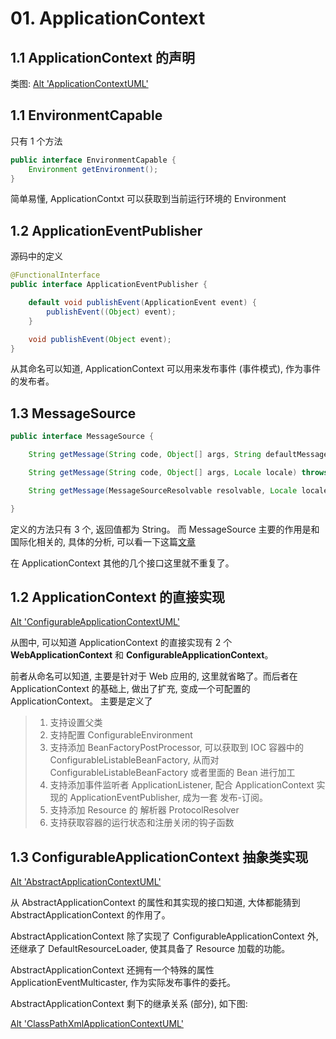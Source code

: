 # 01. ApplicationContext


## 1.1 ApplicationContext 的声明

类图:
[Alt 'ApplicationContextUML'](https://github.com/PictureRespository/Java/blob/main/Spring/ApplicationContext/ApplicationContextUML.png?raw=true)

## 1.1 EnvironmentCapable

只有 1 个方法

```java
public interface EnvironmentCapable {
	Environment getEnvironment();
}
```

简单易懂, ApplicationContxt 可以获取到当前运行环境的 Environment

## 1.2 ApplicationEventPublisher

源码中的定义

```java
@FunctionalInterface
public interface ApplicationEventPublisher {

    default void publishEvent(ApplicationEvent event) {
		publishEvent((Object) event);
	}

    void publishEvent(Object event);
}
```

从其命名可以知道, ApplicationContext 可以用来发布事件 (事件模式), 作为事件的发布者。

## 1.3 MessageSource

```java
public interface MessageSource {

    String getMessage(String code, Object[] args, String defaultMessage, Locale locale);

    String getMessage(String code, Object[] args, Locale locale) throws NoSuchMessageException;

    String getMessage(MessageSourceResolvable resolvable, Locale locale) throws NoSuchMessageException;

}
```

定义的方法只有 3 个, 返回值都为 String。 而 MessageSource 主要的作用是和国际化相关的, 具体的分析, 可以看一下这篇[文章](https://blog.csdn.net/sid1109217623/article/details/84065725)

在 ApplicationContext 其他的几个接口这里就不重复了。

## 1.2 ApplicationContext 的直接实现

[Alt 'ConfigurableApplicationContextUML'](https://github.com/PictureRespository/Java/blob/main/Spring/ApplicationContext/ConfigurableApplicationContextUML.png?raw=true)

从图中, 可以知道 ApplicationContext 的直接实现有 2 个 **WebApplicationContext** 和 **ConfigurableApplicationContext**。

前者从命名可以知道, 主要是针对于 Web 应用的, 这里就省略了。而后者在 ApplicationContext 的基础上, 做出了扩充, 变成一个可配置的 ApplicationContext。
主要是定义了
>1. 支持设置父类
>2. 支持配置 ConfigurableEnvironment
>3. 支持添加 BeanFactoryPostProcessor, 可以获取到 IOC 容器中的 ConfigurableListableBeanFactory, 从而对 ConfigurableListableBeanFactory 或者里面的 Bean 进行加工
>4. 支持添加事件监听者 ApplicationListener, 配合 ApplicationContext 实现的 ApplicationEventPublisher, 成为一套 发布-订阅。
>5. 支持添加 Resource 的 解析器 ProtocolResolver
>6. 支持获取容器的运行状态和注册关闭的钩子函数

## 1.3 ConfigurableApplicationContext 抽象类实现

[Alt 'AbstractApplicationContextUML'](https://github.com/PictureRespository/Java/blob/main/Spring/ApplicationContext/AbstractApplicationContextUML.png?raw=true)

从 AbstractApplicationContext 的属性和其实现的接口知道, 大体都能猜到 AbstractApplicationContext 的作用了。

AbstractApplicationContext 除了实现了 ConfigurableApplicationContext 外, 还继承了 DefaultResourceLoader, 使其具备了 Resource 加载的功能。

AbstractApplicationContext 还拥有一个特殊的属性 ApplicationEventMulticaster, 作为实际发布事件的委托。

AbstractApplicationContext 剩下的继承关系 (部分), 如下图:

[Alt 'ClassPathXmlApplicationContextUML'](https://github.com/PictureRespository/Java/blob/main/Spring/ApplicationContext/ClassPathXmlApplicationContextUML.png?raw=true)